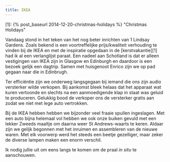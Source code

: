 ```yaml
---
title: IKEA
---
```

[1]: {% post_baseurl 2014-12-20-christmas-holidays %} "Christmas Holidays"

Vandaag stond in het teken van het nog beter inrichten van 1 Lindsay Gardens. Zoals bekend is een voortreffelijke prijs/kwaliteit verhouding te vinden bij de IKEA en met de inspiratie opgedaan in de [kerstvakantie][1] had ik al een verlanglijst paraat. Een nadeel aan Schotland is dat er alleen vestigingen van IKEA zijn in Glasgow en Edinburgh en daardoor is een bezoek gelijk een dagtrip. Samen met huisgenoot Enrico zijn we op pad gegaan naar die in Edinbrugh.

Ter efficiëntie zijn we onderweg langsgegaan bij iemand die ons zijn audio versterker wilde verkopen. Bij aankomst bleek helaas dat het apparaat wat kuren vertoonde en slechts na een aanmoedigende klap in staat was geluid te produceren. Gelukkig bood de verkoper ons de versterker gratis aan zodat we niet met lege auto vertrokken.

Bij de IKEA hebben hebben we bijzonder veel fraaie spullen ingeslagen. Met een auto bijna helemaal vol hebben we ook onze buiken gevuld met een lekker Zweeds maaltje om daarna weer St Andrews-waarts te keren. Aldaar zijn we gelijk begonnen met het inruimen en assembleren van de nieuwe waren. Met elk voorwerp werd het steeds een beetje gezelliger, maar zeker de diverse lampen maken een enorm verschil.

Ik nodig jullie uit om eens langs te komen om de praal *in situ* te aanschouwen.